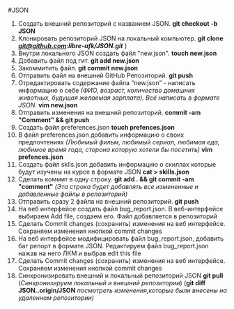 #JSON
1. Создать внешний репозиторий с названием JSON.
__git checkout -b JSON__
2. Клонировать репозиторий JSON на локальный компьютер.
__git clone *git@github.com:libre-afk/JSON.git*__ )
3. Внутри локального JSON создать файл "new.json".
__touch new.json__
4. Добавить файл под гит.
__git add new.json__
5. Закоммитить файл.
__git commit new.json__
6. Отправить файл на внешний GitHub Репозиторий.
__git push__
7. Отредактировать содержание файла “new.json” - написать информацию о себе
*(ФИО, возраст, количество домашних животных, будущая желаемая зарплата). Всё написать в формате JSON.*
__vim new.json__
8. Отправить изменения на внешний репозиторий.
__commit -am "Comment" && git push__
9. Создать файл preferences.json
__touch prefences.json__
10. В файл preferences.json добавить информацию о своих предпочтениях
*(Любимый фильм, любимый сериал, любимая еда, любимое время года, сторона которую хотели бы посетить)*
__vim prefences.json__
11. Создать файл sklls.json добавить информацию о скиллах которые будут изучены на курсе в формате JSON
__cat > skills.json__
12. Сделать коммит в одну строку.
__git add . && git commit -am "comment"__ *(Эта строка будет добавлять все измененные и добавленные файлы в репозиторий)*
13. Отправить сразу 2 файла на внешний репозиторий.
__git push__
14. На веб интерфейсе создать файл bug_report.json.
В веб-интерфейсе выбираем Add file, создаем его. Файл добавляется в репозиторий
15. Сделать Commit changes (сохранить) изменения на веб интерфейсе.
Сохраняем изменения кнопкой commit changes
16. На веб интерфейсе модифицировать файл bug_report.json, добавить баг репорт в формате JSON.
Редактируем файл bug_report.json нажав на него ЛКМ и выбрав edit this file
17. Сделать Commit changes (сохранить) изменения на веб интерфейсе.
Сохраняем изменения кнопкой commit changes
18. Синхронизировать внешний и локальный репозиторий JSON
__git pull__ (*Синхронизируем локальный и внешний репозитории*) (__git diff JSON..origin/JSON__ *посмотреть изменения,которые были внесены на удаленном репозитории)*
